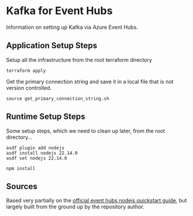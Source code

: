 # Kafka for Event Hubs

Information on setting up Kafka via Azure Event Hubs.

## Application Setup Steps

Setup all the infrastructure from the root terraform directory

```shell
terraform apply
```

Get the primary connection string and save it in a local file that is not version controlled.

```shell
source get_primary_connection_string.sh
```

## Runtime Setup Steps

Some setup steps, which we need to clean up later, from the root directory...

```shell
asdf plugin add nodejs
asdf install nodejs 22.14.0
asdf set nodejs 22.14.0
```

```shell
npm install
```

## Sources

Based very partially on the [official event hubs nodejs quickstart guide](https://github.com/Azure/azure-event-hubs-for-kafka/tree/master/quickstart/node), but largely built from the ground up by the repository author.

